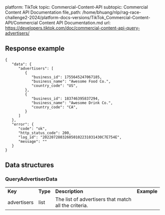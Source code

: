 platform: TikTok
topic: Commercial-Content-API
subtopic: Commercial Content API Documentation
file_path: /home/bhuang/nlp/rag-race-challenge2-2024/platform-docs-versions/TikTok_Commercial-Content-API/Commercial Content API Documentation.md
url: https://developers.tiktok.com/doc/commercial-content-api-query-advertisers/

## Response example

    {
       "data": {
          "advertisers": [
             {
                "business_id": 1755645247067185,
                "business_name": "Awesome Food Co.",
                "country_code": "US",        
             },
             {
                "business_id": 183746395837294,
                "business_name": "Awesome Drink Co.",
                "country_code": "CA",        
             }
          ]
       },
       "error": {
          "code": "ok",
          "http_status_code": 200,
          "log_id": "202207280326050102231031430C7E754E",
          "message": ""
       }
    }
    

## Data structures

### QueryAdvertiserData

|     |     |     |     |
| --- | --- | --- | --- |
| **Key** | **Type** | **Description** | **Example** |
| advertisers | list<Advertiser> | The list of advertisers that match all the criteria. |     |